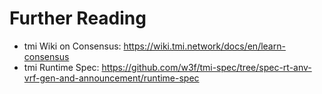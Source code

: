 # Further Reading

- tmi Wiki on Consensus: <https://wiki.tmi.network/docs/en/learn-consensus>
- tmi Runtime Spec: <https://github.com/w3f/tmi-spec/tree/spec-rt-anv-vrf-gen-and-announcement/runtime-spec>
